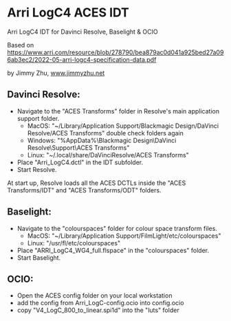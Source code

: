 # Arri LogC4 ACES IDT
Arri LogC4 IDT for Davinci Resolve, Baselight & OCIO

Based on https://www.arri.com/resource/blob/278790/bea879ac0d041a925bed27a096ab3ec2/2022-05-arri-logc4-specification-data.pdf

by Jimmy Zhu, www.jimmyzhu.net


Davinci Resolve:
---
- Navigate to the "ACES Transforms" folder in Resolve's main application support folder.
    - MacOS: "~/Library/Application Support/Blackmagic Design/DaVinci Resolve/ACES Transforms"   double check folders again
    - Windows: "%AppData%\Blackmagic Design\\DaVinci Resolve\\Support\\ACES Transforms"
    - Linux: "~/.local/share/DaVinciResolve/ACES Transforms"
- Place "Arri_LogC4.dctl" in the IDT subfolder.
- Start Resolve.

At start up, Resolve loads all the ACES DCTLs inside the "ACES Transforms/IDT" and "ACES Transforms/ODT" folders.

Baselight:
---
-  Navigate to the "colourspaces" folder for colour space transform files.  
    - MacOS: "~/Library/Application Support/FilmLight/etc/colourspaces"
    - Linux: "/usr/fl/etc/colourspaces"
- Place "ARRI_LogC4_WG4_full.flspace" in the "colourspaces" folder.
- Start Baselight.

OCIO:
---
- Open the ACES config folder on your local workstation
- add the config from Arri_LogC-config.ocio into config.ocio
- copy "V4_LogC_800_to_linear.spi1d" into the "luts" folder